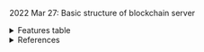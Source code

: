 2022 Mar 27: Basic structure of blockchain server
<details><summary>Features table</summary>

| Function                                | Status        | Remarks       |
| ----------------                        | ------------- | ------------- |
| **Block Structure (3pts)**              |               |               |
|   - Index                               | Completed     |               |
|   - Timestamp                           | Completed     |               |
|   - Pre Block Hash                      | Completed     |               |
|   - Cur Block Hash                      | Completed     |               |
|   - Difficulty                          | Completed     |               |
|   - Nonce                               | Completed     |               |
|   - Merkle Root Trans                   | Completed     |               |
|   - Transaction data                    | Completed     |               |
| **Mining (3pts)**                       |               |               |
|   - Proof-of-work (2pts)                | Completed     |               |
|   - Dynamic Difficulty (1pts)           | Completed     |               |
| **Transaction (3pts, 1ea)**             |               |               |
|   - pay-to-public-key-hash (P2PKH)      | Completed     |               |
|   - signatures and verify trans         | Completed     |               |
|   - coinbase transaction                |               |               |
| **Network (3pts, 1ea)**                 |               |               |
|   - broadcast new blocks and get blocks |               |               |
|   - validate blocks                     | Partial       |               |
|   - longest chain rule when a fork      |               |               |
| **Storage (3pts, 1ea)**                 |               |               |
|   - store raw data in disk              |               |               |
|   - store state of blockchain in mem    |               |               |
|   - store UTXO in transaction pool      |               |               |
</details>

<details><summary>References</summary>
1. https://gruyaume.medium.com/create-your-own-blockchain-using-python-merkle-tree-pt-2-f84478a30690
2. https://gruyaume.medium.com/create-your-own-blockchain-using-python-transactions-and-security-pt-3-407e75d71acf
</details>
